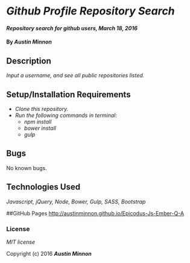 # _Github Profile Repository Search_

#### _Repository search for github users, March 18, 2016_

#### By _**Austin Minnon**_

## Description

_Input a username, and see all public repositories listed._

## Setup/Installation Requirements

* _Clone this repository._
* _Run the following commands in terminal:_
  * _npm install_
  * _bower install_
  * _gulp_

## Bugs
 No known bugs.

## Technologies Used

_Javascript, jQuery, Node, Bower, Gulp, SASS, Bootstrap_

##GitHub Pages
http://austinminnon.github.io/Epicodus-Js-Ember-Q-A


### License

_MIT license_

Copyright (c) 2016 _**Austin Minnon**_
